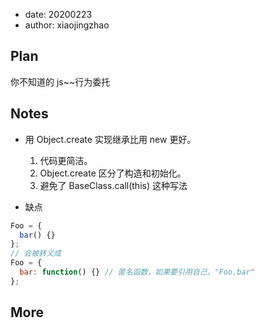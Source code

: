 - date: 20200223
- author: xiaojingzhao

## Plan

你不知道的 js~~行为委托

## Notes

- 用 Object.create 实现继承比用 new 更好。

  1.  代码更简洁。
  2.  Object.create 区分了构造和初始化。
  3.  避免了 BaseClass.call(this) 这种写法

- 缺点

```js
Foo = {
  bar() {}
};
// 会被转义成
Foo = {
  bar: function() {} // 匿名函数，如果要引用自己，"Foo.bar"
};
```

## More
